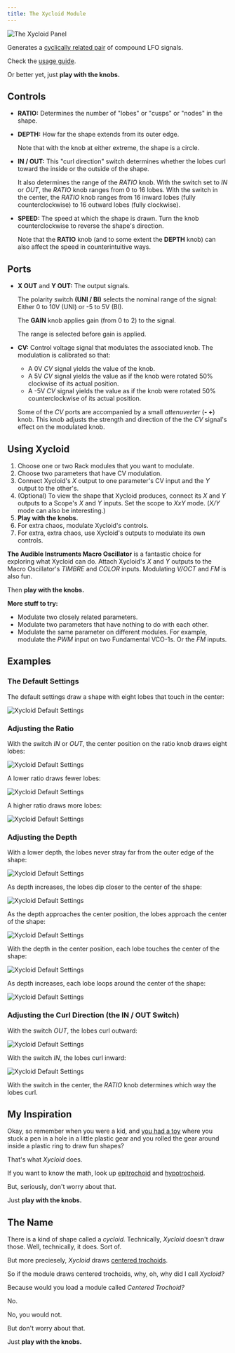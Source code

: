 ```yaml
---
title: The Xycloid Module
---
```

<img class="panel" src="panel.svg" alt="The Xycloid Panel" />

Generates a [cyclically related pair](#examples) of compound LFO signals.

Check the [usage guide](#using-xycloid).

Or better yet, just **play with the knobs.**

## Controls
- **RATIO:**
    Determines the number of "lobes" or "cusps" or "nodes" in the shape.

- **DEPTH:**
    How far the shape extends from its outer edge.

    Note that with the knob at either extreme,
    the shape is a circle.

- **IN / OUT:**
    This "curl direction" switch
    determines whether the lobes curl
    toward the inside or the outside of the shape.

    It also determines the range of the _RATIO_ knob.
    With the switch set to _IN_ or _OUT_,
    the *RATIO* knob ranges from 0 to 16 lobes.
    With the switch in the center,
    the *RATIO* knob ranges from 16 inward lobes
    (fully counterclockwise)
    to 16 outward lobes
    (fully clockwise).

- **SPEED:**
    The speed at which the shape is drawn.
    Turn the knob counterclockwise to reverse the shape's direction.

    Note that the **RATIO** knob
    (and to some extent the **DEPTH** knob)
    can also affect the speed
    in counterintuitive ways.

## Ports
- **X OUT** and **Y OUT:**
    The output signals.

    The polarity switch **(UNI / BI)**
    selects the nominal range of the signal:
    Either 0 to 10V (UNI)
    or -5 to 5V (BI).

    The **GAIN** knob applies gain (from 0 to 2)
    to the signal.

    The range is selected before gain is applied.

- **CV:**
    Control voltage signal that modulates the associated knob.
    The modulation is calibrated so that:
    - A 0V _CV_ signal yields the value of the knob.
    - A 5V _CV_ signal yields the value
        as if the knob were rotated 50%
        clockwise
        of its actual position.
    - A -5V _CV_ signal yields the value
        as if the knob were rotated 50%
        counterclockwise
        of its actual position.

    Some of the _CV_ ports
        are accompanied by a small *attenuverter* (**- +**) knob.
        This knob adjusts the strength and direction
        of the the _CV_ signal's effect
        on the modulated knob.

## Using Xycloid

1. Choose one or two Rack modules that you want to modulate.
1. Choose two parameters that have CV modulation.
1. Connect Xycloid's _X_ output to one parameter's CV input
    and the _Y_ output to the other's.
1. (Optional)
   To view the shape that Xycloid produces,
   connect its _X_ and _Y_ outputs to a Scope's _X_ and _Y_ inputs.
   Set the scope to _XxY_ mode.
   (_X/Y_ mode can also be interesting.)
1. **Play with the knobs.**
1. For extra chaos,
    modulate Xycloid's controls.
1. For extra, extra chaos,
    use Xycloid's outputs
    to modulate its own controls.

**The Audible Instruments Macro Oscillator**
is a fantastic choice for exploring what Xycloid can do.
Attach Xycloid's _X_ and _Y_ outputs
to the Macro Oscillator's _TIMBRE_ and _COLOR_ inputs.
Modulating _V/OCT_ and _FM_ is also fun.

Then **play with the knobs.**

**More stuff to try:**

- Modulate two closely related parameters.
- Modulate two parameters that have nothing to do with each other.
- Modulate the same parameter on different modules.
    For example,
    modulate the _PWM_ input on two Fundamental VCO-1s.
    Or the _FM_ inputs.

## Examples

### The Default Settings

The default settings
draw a shape
with eight lobes that touch in the center:

<img class="xycloid" src="r12-d12-out.png" height="auto" max-width="100px" alt="Xycloid Default Settings" />

### Adjusting the Ratio

With the switch _IN_ or _OUT_,
the center position on the ratio knob draws eight lobes:

<img class="xycloid" src="r12-d10-out.png" height="auto" max-width="100px" alt="Xycloid Default Settings" />

A lower ratio draws fewer lobes:

<img class="xycloid" src="r10-d10-out.png" height="auto" max-width="100px" alt="Xycloid Default Settings" />

A higher ratio draws more lobes:

<img class="xycloid" src="r05-d10-out.png" height="auto" max-width="100px" alt="Xycloid Default Settings" />

### Adjusting the Depth

With a lower depth,
the lobes never stray far
from the outer edge of the shape:

<img class="xycloid" src="r12-d08-out.png" height="auto" max-width="100px" alt="Xycloid Default Settings" />

As depth increases,
the lobes dip closer to the center of the shape:

<img class="xycloid" src="r12-d10-out.png" height="auto" max-width="100px" alt="Xycloid Default Settings" />

As the depth approaches the center position,
the lobes approach the center of the shape:

<img class="xycloid" src="r12-d11-out.png" height="auto" max-width="100px" alt="Xycloid Default Settings" />

With the depth in the center position,
each lobe touches the center of the shape:

<img class="xycloid" src="r12-d12-out.png" height="auto" max-width="100px" alt="Xycloid Default Settings" />

As depth increases,
each lobe loops around the center of the shape:

<img class="xycloid" src="r12-d02-out.png" height="auto" max-width="100px" alt="Xycloid Default Settings" />

### Adjusting the Curl Direction (the IN / OUT Switch)


With the switch _OUT_,
the lobes curl outward:

<img class="xycloid" src="r12-d10-out.png" height="auto" max-width="100px" alt="Xycloid Default Settings" />

With the switch _IN_,
the lobes curl inward:

<img class="xycloid" src="r12-d10-in.png" height="auto" max-width="100px" alt="Xycloid Default Settings" />

With the switch in the center,
the _RATIO_ knob determines
which way the lobes curl.

## My Inspiration

Okay, so remember when you were a kid,
and [you had a toy](https://en.wikipedia.org/wiki/Spirograph)
where you stuck a pen in a hole in a little plastic gear
and you rolled the gear around inside a plastic ring
to draw fun shapes?

That's what _Xycloid_ does.

If you want to know the math,
look up
[epitrochoid](https://en.wikipedia.org/wiki/Epitrochoid)
and
[hypotrochoid](https://en.wikipedia.org/wiki/Hypotrochoid).

But, seriously, don't worry about that.

Just **play with the knobs.**

## The Name

There is a kind of shape called a _cycloid._
Technically,
_Xycloid_ doesn't draw those.
Well,
technically,
it does.
Sort of.

But more preciesely,
_Xycloid_ draws [centered trochoids](https://en.wikipedia.org/wiki/Centered_trochoid).

So if the module draws centered trochoids,
why, oh, why
did I call _Xycloid?_

Because would you load a module called _Centered Trochoid?_

No.

No, you would not.

But don't worry about that.

Just **play with the knobs.**
